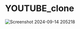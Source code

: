 # YOUTUBE_clone

![Screenshot 2024-09-14 205218](https://github.com/user-attachments/assets/677091e8-7a40-417f-b740-a70a685d3654)
